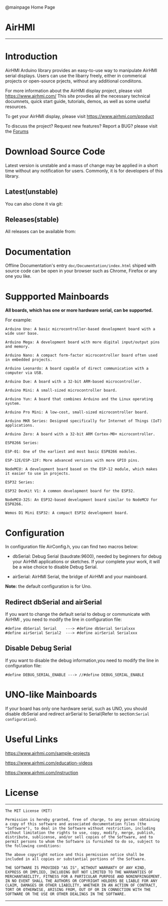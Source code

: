 
@mainpage Home Page

# AirHMI

--------------------------------------------------------------------------------

# Introduction

AirHMI Arduino library provides an easy-to-use way to manipulate AirHMI serial
displays. Users can use the libarry freely, either in commerical projects or 
open-source prjects,  without any additional condiitons. 

For more information about the AirHMI display project, please visit 
https://www.airhmi.com/
This site provdies all the necessary technical documnets, quick start guide, 
tutorials, demos, as well as some useful resources.

To get your AirHMI display, please visit 
https://www.airhmi.com/product

To discuss the project?  Request new features?  Report a BUG? please visit the 
[Forums](https://www.airhmi.com/forum)

# Download Source Code 

Latest version is unstable and a mass of change may be applied in a short time 
without any notification for users. Commonly, it is for developers of this 
library. 


## Latest(unstable)


You can also clone it via git:


## Releases(stable)



All releases can be available from:


# Documentation

Offline Documentation's entry `doc/Documentation/index.html` shiped with source code
can be open in your browser such as Chrome, Firefox or any one you like. 

# Suppported Mainboards

**All boards, which has one or more hardware serial, can be supported.**

For example:

	Arduino Uno: A basic microcontroller-based development board with a wide user base.

	Arduino Mega: A development board with more digital input/output pins and memory.

	Arduino Nano: A compact form-factor microcontroller board often used in embedded projects.

	Arduino Leonardo: A board capable of direct communication with a computer via USB.

	Arduino Due: A board with a 32-bit ARM-based microcontroller.

	Arduino Mini: A small-sized microcontroller board.

	Arduino Yun: A board that combines Arduino and the Linux operating system.

	Arduino Pro Mini: A low-cost, small-sized microcontroller board.

	Arduino MKR Series: Designed specifically for Internet of Things (IoT) applications.

	Arduino Zero: A board with a 32-bit ARM Cortex-M0+ microcontroller.

	ESP8266 Series:

	ESP-01: One of the earliest and most basic ESP8266 modules.
	
	ESP-12E/ESP-12F: More advanced versions with more GPIO pins.
	
	NodeMCU: A development board based on the ESP-12 module, which makes it easier to use in projects.
	
	ESP32 Series:

	ESP32 DevKit V1: A common development board for the ESP32.
	
	NodeMCU-32S: An ESP32-based development board similar to NodeMCU for ESP8266.
	
	Wemos D1 Mini ESP32: A compact ESP32 development board.

# Configuration

In configuration file AirConfig.h, you can find two macros below:

  - dbSerial: Debug Serial (baudrate:9600), needed by beginners for debug your 
    AirHMI applications or sketches. If your complete your work, it will be a 
    wise choice to disable Debug Serial.

  - airSerial: AirHMI Serial, the bridge of AirHMI and your mainboard.

**Note:** the default configuration is for Uno.

## Redirect dbSerial and airSerial

If you want to change the default serial to debug or communicate with AirHMI ,
you need to modify the line in configuration file:

	#define dbSerial Serial    ---> #define dbSerial Serialxxx
    #define airSerial Serial2  ---> #define airSerial Serialxxx

## Disable Debug Serial

If you want to disable the debug information,you need to modify the line in 
configuration file:

    #define DEBUG_SERIAL_ENABLE ---> //#define DEBUG_SERIAL_ENABLE

# UNO-like Mainboards

If your board has only one hardware serial, such as UNO, you should disable 
dbSerial and redirect airSerial to Serial(Refer to section:`Serial configuration`). 

# Useful Links

<https://www.airhmi.com/sample-projects>

<https://www.airhmi.com/education-videos>

<https://www.airhmi.com/instruction>


# License

-------------------------------------------------------------------------------


    The MIT License (MIT) 

    Permission is hereby granted, free of charge, to any person obtaining a copy of this software and associated documentation files (the "Software"), to deal in the Software without restriction, including without limitation the rights to use, copy, modify, merge, publish, distribute, sublicense, and/or sell copies of the Software, and to permit persons to whom the Software is furnished to do so, subject to the following conditions: 
    
    The above copyright notice and this permission notice shall be included in all copies or substantial portions of the Software.
    
    THE SOFTWARE IS PROVIDED "AS IS", WITHOUT WARRANTY OF ANY KIND, EXPRESS OR IMPLIED, INCLUDING BUT NOT LIMITED TO THE WARRANTIES OF MERCHANTABILITY, FITNESS FOR A PARTICULAR PURPOSE AND NONINFRINGEMENT. IN NO EVENT SHALL THE AUTHORS OR COPYRIGHT HOLDERS BE LIABLE FOR ANY CLAIM, DAMAGES OR OTHER LIABILITY, WHETHER IN AN ACTION OF CONTRACT, TORT OR OTHERWISE, ARISING FROM, OUT OF OR IN CONNECTION WITH THE SOFTWARE OR THE USE OR OTHER DEALINGS IN THE SOFTWARE.


-------------------------------------------------------------------------------

